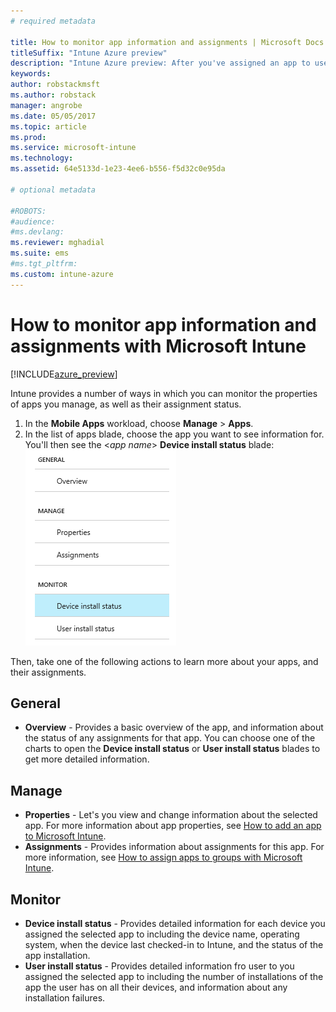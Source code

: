 ```yaml
---
# required metadata

title: How to monitor app information and assignments | Microsoft Docs
titleSuffix: "Intune Azure preview"
description: "Intune Azure preview: After you've assigned an app to users or devices, use this information to help you monitor its status."
keywords:
author: robstackmsft
ms.author: robstack
manager: angrobe
ms.date: 05/05/2017
ms.topic: article
ms.prod:
ms.service: microsoft-intune
ms.technology:
ms.assetid: 64e5133d-1e23-4ee6-b556-f5d32c0e95da

# optional metadata

#ROBOTS:
#audience:
#ms.devlang:
ms.reviewer: mghadial
ms.suite: ems
#ms.tgt_pltfrm:
ms.custom: intune-azure
---
```


# How to monitor app information and assignments with Microsoft Intune

[!INCLUDE[azure_preview](./includes/azure_preview.md)]

Intune provides a number of ways in which you can monitor the properties of apps you manage, as well as their assignment status.

1. In the **Mobile Apps** workload, choose **Manage** > **Apps**.
2. In the list of apps blade, choose the app you want to see information for. You'll then see the <*app name*> **Device install status** blade:
![App install status blade.](./media/monitor-apps.png)

Then, take one of the following actions to learn more about your apps, and their assignments.

## General

- **Overview** - Provides a basic overview of the app, and information about the status of any assignments for that app. You can choose one of the charts to open the **Device install status** or **User install status** blades to get more detailed information.

## Manage

- **Properties** - Let's you view and change information about the selected app. For more information about app properties, see [How to add an app to Microsoft Intune](add-apps.md).
- **Assignments** - Provides information about assignments for this app. For more information, see [How to assign apps to groups with Microsoft Intune](deploy-apps.md).

## Monitor

- **Device install status** - Provides detailed information for each device you assigned the selected app to including the device name, operating system, when the device last checked-in to Intune, and the status of the app installation.
- **User install status** - Provides detailed information fro user to you assigned the selected app to including the number of installations of the app the user has on all their devices, and information about any installation failures.